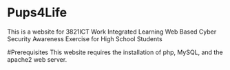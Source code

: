 # Pups4Life
This is a website for 3821ICT Work Integrated Learning Web Based Cyber Security Awareness Exercise for High School Students

#Prerequisites
This website requires the installation of php, MySQL, and the apache2 web server.
